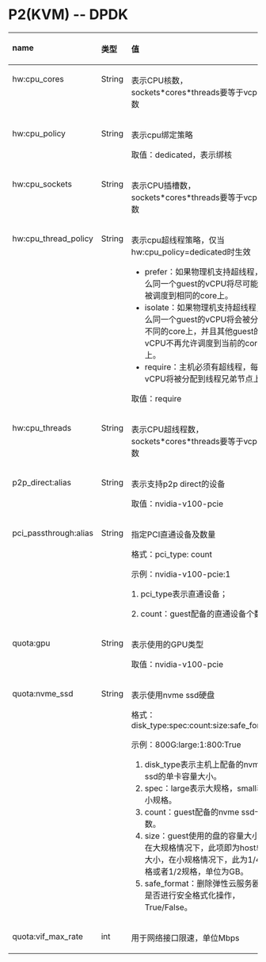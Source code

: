 # P2\(KVM\)   -- DPDK<a name="ZH-CN_TOPIC_0114104007"></a>

<a name="zh-cn_topic_0114079830_table43589530"></a>
<table><thead align="left"><tr id="zh-cn_topic_0114079830_row15575880"><th class="cellrowborder" valign="top" width="33.333333333333336%" id="mcps1.1.4.1.1"><p id="zh-cn_topic_0114079830_p53686747"><a name="zh-cn_topic_0114079830_p53686747"></a><a name="zh-cn_topic_0114079830_p53686747"></a>name</p>
</th>
<th class="cellrowborder" valign="top" width="22.222222222222225%" id="mcps1.1.4.1.2"><p id="zh-cn_topic_0114079830_p53659222"><a name="zh-cn_topic_0114079830_p53659222"></a><a name="zh-cn_topic_0114079830_p53659222"></a>类型</p>
</th>
<th class="cellrowborder" valign="top" width="44.44444444444445%" id="mcps1.1.4.1.3"><p id="zh-cn_topic_0114079830_p51429730"><a name="zh-cn_topic_0114079830_p51429730"></a><a name="zh-cn_topic_0114079830_p51429730"></a>值</p>
</th>
</tr>
</thead>
<tbody><tr id="zh-cn_topic_0114079830_row5058598"><td class="cellrowborder" valign="top" width="33.333333333333336%" headers="mcps1.1.4.1.1 "><p id="zh-cn_topic_0114079830_p7093323"><a name="zh-cn_topic_0114079830_p7093323"></a><a name="zh-cn_topic_0114079830_p7093323"></a>hw:cpu_cores</p>
</td>
<td class="cellrowborder" valign="top" width="22.222222222222225%" headers="mcps1.1.4.1.2 "><p id="zh-cn_topic_0114079830_p37688313"><a name="zh-cn_topic_0114079830_p37688313"></a><a name="zh-cn_topic_0114079830_p37688313"></a>String</p>
</td>
<td class="cellrowborder" valign="top" width="44.44444444444445%" headers="mcps1.1.4.1.3 "><p id="zh-cn_topic_0114079830_p32854487"><a name="zh-cn_topic_0114079830_p32854487"></a><a name="zh-cn_topic_0114079830_p32854487"></a>表示CPU核数，sockets*cores*threads要等于vcpu个数</p>
</td>
</tr>
<tr id="zh-cn_topic_0114079830_row27254927"><td class="cellrowborder" valign="top" width="33.333333333333336%" headers="mcps1.1.4.1.1 "><p id="zh-cn_topic_0114079830_p60165497"><a name="zh-cn_topic_0114079830_p60165497"></a><a name="zh-cn_topic_0114079830_p60165497"></a>hw:cpu_policy</p>
</td>
<td class="cellrowborder" valign="top" width="22.222222222222225%" headers="mcps1.1.4.1.2 "><p id="zh-cn_topic_0114079830_p41567079"><a name="zh-cn_topic_0114079830_p41567079"></a><a name="zh-cn_topic_0114079830_p41567079"></a>String</p>
</td>
<td class="cellrowborder" valign="top" width="44.44444444444445%" headers="mcps1.1.4.1.3 "><p id="zh-cn_topic_0114079830_p11490242"><a name="zh-cn_topic_0114079830_p11490242"></a><a name="zh-cn_topic_0114079830_p11490242"></a>表示cpu绑定策略</p>
<p id="zh-cn_topic_0114079830_p36303315"><a name="zh-cn_topic_0114079830_p36303315"></a><a name="zh-cn_topic_0114079830_p36303315"></a>取值：dedicated，表示绑核</p>
</td>
</tr>
<tr id="zh-cn_topic_0114079830_row58294385"><td class="cellrowborder" valign="top" width="33.333333333333336%" headers="mcps1.1.4.1.1 "><p id="zh-cn_topic_0114079830_p24224733"><a name="zh-cn_topic_0114079830_p24224733"></a><a name="zh-cn_topic_0114079830_p24224733"></a>hw:cpu_sockets</p>
</td>
<td class="cellrowborder" valign="top" width="22.222222222222225%" headers="mcps1.1.4.1.2 "><p id="zh-cn_topic_0114079830_p16046317"><a name="zh-cn_topic_0114079830_p16046317"></a><a name="zh-cn_topic_0114079830_p16046317"></a>String</p>
</td>
<td class="cellrowborder" valign="top" width="44.44444444444445%" headers="mcps1.1.4.1.3 "><p id="zh-cn_topic_0114079830_p24683273"><a name="zh-cn_topic_0114079830_p24683273"></a><a name="zh-cn_topic_0114079830_p24683273"></a>表示CPU插槽数，sockets*cores*threads要等于vcpu个数</p>
</td>
</tr>
<tr id="zh-cn_topic_0114079830_row20822872"><td class="cellrowborder" valign="top" width="33.333333333333336%" headers="mcps1.1.4.1.1 "><p id="zh-cn_topic_0114079830_p8931058"><a name="zh-cn_topic_0114079830_p8931058"></a><a name="zh-cn_topic_0114079830_p8931058"></a>hw:cpu_thread_policy</p>
</td>
<td class="cellrowborder" valign="top" width="22.222222222222225%" headers="mcps1.1.4.1.2 "><p id="zh-cn_topic_0114079830_p52327117"><a name="zh-cn_topic_0114079830_p52327117"></a><a name="zh-cn_topic_0114079830_p52327117"></a>String</p>
</td>
<td class="cellrowborder" valign="top" width="44.44444444444445%" headers="mcps1.1.4.1.3 "><p id="zh-cn_topic_0114079830_p10638097"><a name="zh-cn_topic_0114079830_p10638097"></a><a name="zh-cn_topic_0114079830_p10638097"></a>表示cpu超线程策略，仅当hw:cpu_policy=dedicated时生效</p>
<a name="ul1837573925320"></a><a name="ul1837573925320"></a><ul id="ul1837573925320"><li>prefer：如果物理机支持超线程，那么同一个guest的vCPU将尽可能的被调度到相同的core上。</li><li>isolate：如果物理机支持超线程，那么同一个guest的vCPU将会被分到不同的core上，并且其他guest的vCPU不再允许调度到当前的core上。</li><li>require：主机必须有超线程，每个vCPU将被分配到线程兄弟节点上。</li></ul>
<p id="zh-cn_topic_0114079830_p3336177"><a name="zh-cn_topic_0114079830_p3336177"></a><a name="zh-cn_topic_0114079830_p3336177"></a>取值：require</p>
</td>
</tr>
<tr id="zh-cn_topic_0114079830_row30025596"><td class="cellrowborder" valign="top" width="33.333333333333336%" headers="mcps1.1.4.1.1 "><p id="zh-cn_topic_0114079830_p16154192"><a name="zh-cn_topic_0114079830_p16154192"></a><a name="zh-cn_topic_0114079830_p16154192"></a>hw:cpu_threads</p>
</td>
<td class="cellrowborder" valign="top" width="22.222222222222225%" headers="mcps1.1.4.1.2 "><p id="zh-cn_topic_0114079830_p33421169"><a name="zh-cn_topic_0114079830_p33421169"></a><a name="zh-cn_topic_0114079830_p33421169"></a>String</p>
</td>
<td class="cellrowborder" valign="top" width="44.44444444444445%" headers="mcps1.1.4.1.3 "><p id="zh-cn_topic_0114079830_p22760134"><a name="zh-cn_topic_0114079830_p22760134"></a><a name="zh-cn_topic_0114079830_p22760134"></a>表示CPU超线程数，sockets*cores*threads要等于vcpu个数</p>
</td>
</tr>
<tr id="zh-cn_topic_0114079830_row3514615"><td class="cellrowborder" valign="top" width="33.333333333333336%" headers="mcps1.1.4.1.1 "><p id="zh-cn_topic_0114079830_p16248438"><a name="zh-cn_topic_0114079830_p16248438"></a><a name="zh-cn_topic_0114079830_p16248438"></a>p2p_direct:alias</p>
</td>
<td class="cellrowborder" valign="top" width="22.222222222222225%" headers="mcps1.1.4.1.2 "><p id="zh-cn_topic_0114079830_p41055134"><a name="zh-cn_topic_0114079830_p41055134"></a><a name="zh-cn_topic_0114079830_p41055134"></a>String</p>
</td>
<td class="cellrowborder" valign="top" width="44.44444444444445%" headers="mcps1.1.4.1.3 "><p id="zh-cn_topic_0114079830_p37131542"><a name="zh-cn_topic_0114079830_p37131542"></a><a name="zh-cn_topic_0114079830_p37131542"></a>表示支持p2p direct的设备</p>
<p id="zh-cn_topic_0114079830_p65748423"><a name="zh-cn_topic_0114079830_p65748423"></a><a name="zh-cn_topic_0114079830_p65748423"></a>取值：nvidia-v100-pcie</p>
</td>
</tr>
<tr id="zh-cn_topic_0114079830_row54864902"><td class="cellrowborder" valign="top" width="33.333333333333336%" headers="mcps1.1.4.1.1 "><p id="zh-cn_topic_0114079830_p14872087"><a name="zh-cn_topic_0114079830_p14872087"></a><a name="zh-cn_topic_0114079830_p14872087"></a>pci_passthrough:alias</p>
</td>
<td class="cellrowborder" valign="top" width="22.222222222222225%" headers="mcps1.1.4.1.2 "><p id="zh-cn_topic_0114079830_p63788400"><a name="zh-cn_topic_0114079830_p63788400"></a><a name="zh-cn_topic_0114079830_p63788400"></a>String</p>
</td>
<td class="cellrowborder" valign="top" width="44.44444444444445%" headers="mcps1.1.4.1.3 "><p id="zh-cn_topic_0114079830_p66586810"><a name="zh-cn_topic_0114079830_p66586810"></a><a name="zh-cn_topic_0114079830_p66586810"></a>指定PCI直通设备及数量</p>
<p id="zh-cn_topic_0114079830_p62410385"><a name="zh-cn_topic_0114079830_p62410385"></a><a name="zh-cn_topic_0114079830_p62410385"></a>格式：pci_type: count</p>
<p id="zh-cn_topic_0114079830_p24822557"><a name="zh-cn_topic_0114079830_p24822557"></a><a name="zh-cn_topic_0114079830_p24822557"></a>示例：nvidia-v100-pcie:1</p>
<p id="zh-cn_topic_0114079830_p22076423"><a name="zh-cn_topic_0114079830_p22076423"></a><a name="zh-cn_topic_0114079830_p22076423"></a>1. pci_type表示直通设备；</p>
<p id="zh-cn_topic_0114079830_p64470080"><a name="zh-cn_topic_0114079830_p64470080"></a><a name="zh-cn_topic_0114079830_p64470080"></a>2. count：guest配备的直通设备个数</p>
</td>
</tr>
<tr id="zh-cn_topic_0114079830_row43359809"><td class="cellrowborder" valign="top" width="33.333333333333336%" headers="mcps1.1.4.1.1 "><p id="zh-cn_topic_0114079830_p22483623"><a name="zh-cn_topic_0114079830_p22483623"></a><a name="zh-cn_topic_0114079830_p22483623"></a>quota:gpu</p>
</td>
<td class="cellrowborder" valign="top" width="22.222222222222225%" headers="mcps1.1.4.1.2 "><p id="zh-cn_topic_0114079830_p9234211"><a name="zh-cn_topic_0114079830_p9234211"></a><a name="zh-cn_topic_0114079830_p9234211"></a>String</p>
</td>
<td class="cellrowborder" valign="top" width="44.44444444444445%" headers="mcps1.1.4.1.3 "><p id="zh-cn_topic_0114079830_p9773594"><a name="zh-cn_topic_0114079830_p9773594"></a><a name="zh-cn_topic_0114079830_p9773594"></a>表示使用的GPU类型</p>
<p id="zh-cn_topic_0114079830_p20853488"><a name="zh-cn_topic_0114079830_p20853488"></a><a name="zh-cn_topic_0114079830_p20853488"></a>取值：nvidia-v100-pcie</p>
</td>
</tr>
<tr id="zh-cn_topic_0114079830_row53463670"><td class="cellrowborder" valign="top" width="33.333333333333336%" headers="mcps1.1.4.1.1 "><p id="zh-cn_topic_0114079830_p35590047"><a name="zh-cn_topic_0114079830_p35590047"></a><a name="zh-cn_topic_0114079830_p35590047"></a>quota:nvme_ssd</p>
</td>
<td class="cellrowborder" valign="top" width="22.222222222222225%" headers="mcps1.1.4.1.2 "><p id="zh-cn_topic_0114079830_p64221564"><a name="zh-cn_topic_0114079830_p64221564"></a><a name="zh-cn_topic_0114079830_p64221564"></a>String</p>
</td>
<td class="cellrowborder" valign="top" width="44.44444444444445%" headers="mcps1.1.4.1.3 "><p id="zh-cn_topic_0114079830_p34564214"><a name="zh-cn_topic_0114079830_p34564214"></a><a name="zh-cn_topic_0114079830_p34564214"></a>表示使用nvme ssd硬盘</p>
<p id="zh-cn_topic_0114079830_p42642473"><a name="zh-cn_topic_0114079830_p42642473"></a><a name="zh-cn_topic_0114079830_p42642473"></a>格式：disk_type:spec:count:size:safe_format</p>
<p id="zh-cn_topic_0114079830_p48237940"><a name="zh-cn_topic_0114079830_p48237940"></a><a name="zh-cn_topic_0114079830_p48237940"></a>示例：800G:large:1:800:True</p>
<a name="ol0453659125312"></a><a name="ol0453659125312"></a><ol id="ol0453659125312"><li>disk_type表示主机上配备的nvme ssd的单卡容量大小。</li><li>spec：large表示大规格，small表示小规格。</li><li>count：guest配备的nvme ssd卡个数。</li><li>size：guest使用的盘的容量大小。在大规格情况下，此项即为host单卡大小，在小规格情况下，此为1/4规格或者1/2规格，单位为GB。</li><li>safe_format：删除弹性云服务器时是否进行安全格式化操作，True/False。</li></ol>
</td>
</tr>
<tr id="zh-cn_topic_0114079830_row33306906"><td class="cellrowborder" valign="top" width="33.333333333333336%" headers="mcps1.1.4.1.1 "><p id="zh-cn_topic_0114079830_p13504826"><a name="zh-cn_topic_0114079830_p13504826"></a><a name="zh-cn_topic_0114079830_p13504826"></a>quota:vif_max_rate</p>
</td>
<td class="cellrowborder" valign="top" width="22.222222222222225%" headers="mcps1.1.4.1.2 "><p id="zh-cn_topic_0114079830_p20149094"><a name="zh-cn_topic_0114079830_p20149094"></a><a name="zh-cn_topic_0114079830_p20149094"></a>int</p>
</td>
<td class="cellrowborder" valign="top" width="44.44444444444445%" headers="mcps1.1.4.1.3 "><p id="zh-cn_topic_0114079830_p21463943"><a name="zh-cn_topic_0114079830_p21463943"></a><a name="zh-cn_topic_0114079830_p21463943"></a>用于网络接口限速，单位Mbps</p>
</td>
</tr>
</tbody>
</table>

